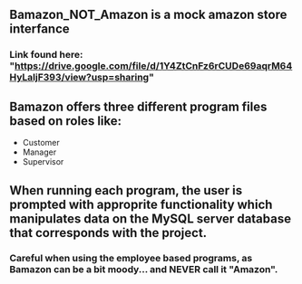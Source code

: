 ## Bamazon_NOT_Amazon is a mock amazon store interfance
### Link found here: "https://drive.google.com/file/d/1Y4ZtCnFz6rCUDe69aqrM64HyLaljF393/view?usp=sharing"
## Bamazon offers three different program files based on roles like:
* Customer
* Manager
* Supervisor
## When running each program, the user is prompted with approprite functionality which manipulates data on the MySQL server database that corresponds with the project.
### Careful when using the employee based programs, as Bamazon can be a bit moody... and NEVER call it "Amazon".
